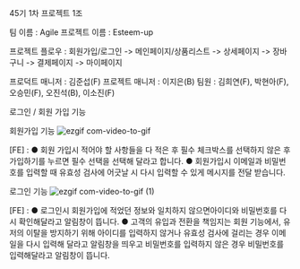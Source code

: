 45기 1차 프로젝트 1조

팀 이름 : Agile
프로젝트 이름 : Esteem-up

프로젝트 플로우 : 회원가입/로그인 -> 메인페이지/상품리스트 -> 상세페이지 -> 장바구니 -> 결제페이지 -> 마이페이지

프로덕트 매니저 : 김준섭(F)
프로젝트 매니저 : 이지은(B)
팀원 : 김희연(F), 박현아(F), 오승민(F), 오진석(B), 이소진(F)


로그인 / 회원 가입 기능

회원가입 기능 
![ezgif com-video-to-gif](https://github.com/wecode-bootcamp-korea/45-1st-Agile-frontend/assets/73672946/0288aea6-ed83-4fc3-9787-72f958c103bc)

[FE] : ● 회원 가입시 적어야 할 사항들을 다 적은 후 필수 체크박스를 선택하지 않은 후 가입하기를 누르면 필수 선택을 선택해 달라고 합니다. 
       ● 회원가입시 이메일과 비밀번호를 입력할 때 유효성 검사에 어긋날 시 다시 입력할 수 있게 메시지를 전달 받습니다.

로그인 기능
![ezgif com-video-to-gif (1)](https://github.com/wecode-bootcamp-korea/45-1st-Agile-frontend/assets/73672946/926b7263-26a6-41f2-a2d0-63b91b745a39)

[FE] : ● 로그인시 회원가입에 적었던 정보와 일치하지 않으면아이디와 비밀번호를 다시 확인해달라고 알림창이 뜹니다.
       ● 고객의 유입과 전환을 책임지는 회원 기능에서, 유저의 이탈을 방지하기 위해 아이디를 입력하지 않거나 유효성 검사에 걸리는 경우 이메일을 다시 입력해 달라고 알림창을 띄우고 비밀번호를 입력하지 않은 경우 비밀번호를 입력해달라고 알림창이            뜹니다.
